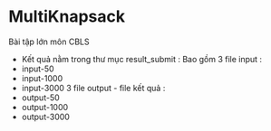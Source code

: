 ﻿# MultiKnapsack
Bài tập lớn môn CBLS
- Kết quả nằm trong thư mục result_submit : 
Bao gồm 3 file input :
 - input-50
 - input-1000
 - input-3000
3 file output - file kết quả :
- output-50
- output-1000
- output-3000